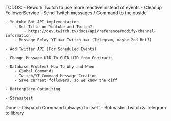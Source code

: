 TODOS:
	- Rework Twitch to use more reactive instead of events
		- Cleanup FollowerService
		- Send Twitch messages / Command to the ouside
	
	- Youtube Bot API implementation
		- Set Title on Youtube and Twitch?
			- https://dev.twitch.tv/docs/api/reference#modify-channel-information
		- Message Relay YT <=> Twitch <=> (Telegram, maybe 2nd Bot?)
	
	- Add Twitter API (For Scheduled Events)

	- Change Message UID To GUID UID from Contracts

	- Database Problem? How To Why and When
		- Global Commands
		- Twitch/YT Command Message Creation
		- Save current followers, so we know the diff

	- Betterplace Optimizing

	- Stresstest


Done:
	- Dispatch Command (always) to itself
	- Botmaster Twitch & Telegram to library